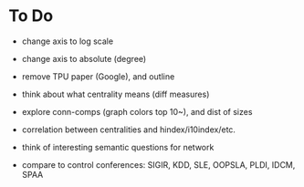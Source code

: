 # To Do

- change axis to log scale
- change axis to absolute (degree)
- remove TPU paper (Google), and outline
- think about what centrality means (diff measures)

- explore conn-comps (graph colors top 10~), and dist of sizes
- correlation between centralities and hindex/i10index/etc.
- think of interesting semantic questions for network

- compare to control conferences: SIGIR, KDD, SLE, OOPSLA, PLDI, IDCM, SPAA
